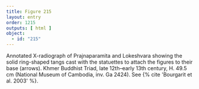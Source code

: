 ```yaml
---
title: Figure 215
layout: entry
order: 1215
outputs: [ html ]
object:
  - id: "215"
---
```


Annotated X-radiograph of Prajnaparamita and Lokeshvara showing the solid ring-shaped tangs cast with the statuettes to attach the figures to their base (arrows). Khmer Buddhist Triad, late 12th–early 13th century, H. 49.5 cm (National Museum of Cambodia, inv. Ga 2424). See {% cite 'Bourgarit et al. 2003' %}.

